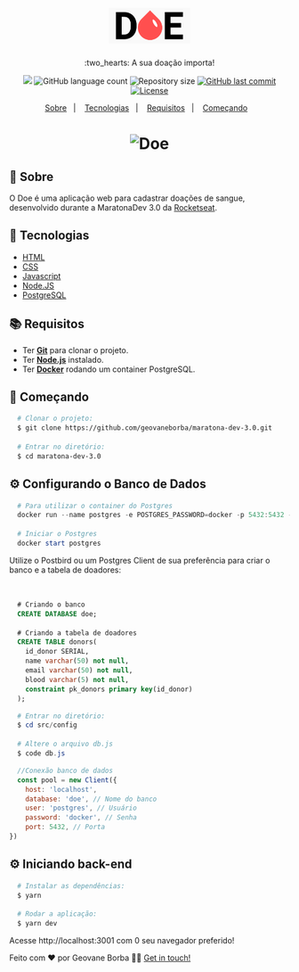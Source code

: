 <h1 align="center">
  <img src="public/img/logo.png" alt="logo" height="64px" width="auto">
</h1>

<p align="center"> :two_hearts: A sua doação importa!</p>

<p align="center">
  <img src="https://img.shields.io/badge/made%20by-Geovane%20Borba-ff4f4f?style=flat-square">
  <img alt="GitHub language count" src="https://img.shields.io/github/languages/count/geovaneborba/maratona-dev-3.0?color=ff4f4f&style=flat-square">
  <img alt="Repository size" src="https://img.shields.io/github/repo-size/geovaneborba/maratona-dev-3.0?color=ff4f4f&style=flat-square">
  <a href="https://github.com/geovaneborba/maratona-dev-3.0/commits/master">
    <img alt="GitHub last commit" src="https://img.shields.io/github/last-commit/geovaneborba/maratona-dev-3.0?color=ff4f4f&style=flat-square">
  </a>
  <a href="https://opensource.org/licenses/MIT">
    <img alt="License" src="https://img.shields.io/badge/license-MIT-ff4f4f?style=flat-square">
  </a>
</p>

<p align="center">
  <a href="#page_with_curl-sobre">Sobre</a>&nbsp;&nbsp;&nbsp;|&nbsp;&nbsp;&nbsp;
  <a href="#rocket-tecnologias">Tecnologias</a>&nbsp;&nbsp;&nbsp;|&nbsp;&nbsp;&nbsp;
  <a href="#books-requisitos">Requisitos</a>&nbsp;&nbsp;&nbsp;|&nbsp;&nbsp;&nbsp;
  <a href="#rocket-começando">Começando</a>&nbsp;&nbsp;&nbsp;
</p>

<h1 align="center">
    <img alt="Doe" src="https://user-images.githubusercontent.com/33469722/144740144-7c5f02dd-3088-4650-a560-98471131f584.gif" />
</h1>

## :page_with_curl: Sobre
O Doe é uma aplicação web para cadastrar doações de sangue, desenvolvido durante a MaratonaDev 3.0 da [Rocketseat](https://rocketseat.com.br/).

## :rocket: Tecnologias
- [HTML](https://devdocs.io/html/)
- [CSS](https://devdocs.io/css/)
- [Javascript](https://devdocs.io/javascript/)
- [Node.JS](https://nodejs.org/en/)
- [PostgreSQL](https://www.postgresql.org/)

## :books: Requisitos
- Ter [**Git**](https://git-scm.com/) para clonar o projeto.
- Ter [**Node.js**](https://nodejs.org/en/) instalado.
- Ter [**Docker**](https://www.docker.com/) rodando um container PostgreSQL.

## :rocket: Começando
``` bash
  # Clonar o projeto:
  $ git clone https://github.com/geovaneborba/maratona-dev-3.0.git

  # Entrar no diretório:
  $ cd maratona-dev-3.0
```

## :gear: Configurando o Banco de Dados
```powershell
  # Para utilizar o container do Postgres
  docker run --name postgres -e POSTGRES_PASSWORD=docker -p 5432:5432 -d postgres

  # Iniciar o Postgres
  docker start postgres
```
<p>Utilize o Postbird ou um Postgres Client de sua preferência para criar o banco e a tabela de doadores: </p> <br>

```sql
  # Criando o banco
  CREATE DATABASE doe;

  # Criando a tabela de doadores
  CREATE TABLE donors(
    id_donor SERIAL, 
    name varchar(50) not null, 
    email varchar(50) not null, 
    blood varchar(5) not null,
    constraint pk_donors primary key(id_donor)
  );
```

```powershell
  # Entrar no diretório:
  $ cd src/config

  # Altere o arquivo db.js
  $ code db.js

```

```js
  //Conexão banco de dados
  const pool = new Client({
	host: 'localhost',
	database: 'doe', // Nome do banco
	user: 'postgres', // Usuário
	password: 'docker', // Senha
	port: 5432, // Porta
})
```

## :gear: Iniciando back-end
```bash
  # Instalar as dependências:
  $ yarn

  # Rodar a aplicação:
  $ yarn dev 
```
Acesse http://localhost:3001 com 0 seu navegador preferido!

Feito com ❤️ por Geovane Borba 👋🏻 [Get in touch!](https://github.com/geovaneborba)